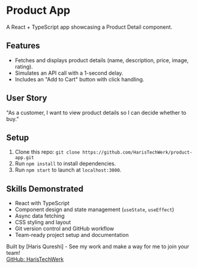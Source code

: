# Product App

A React + TypeScript app showcasing a Product Detail component.

## Features
- Fetches and displays product details (name, description, price, image, rating).
- Simulates an API call with a 1-second delay.
- Includes an "Add to Cart" button with click handling.

## User Story
"As a customer, I want to view product details so I can decide whether to buy."

## Setup
1. Clone this repo: `git clone https://github.com/HarisTechWerk/product-app.git`
2. Run `npm install` to install dependencies.
3. Run `npm start` to launch at `localhost:3000`.

## Skills Demonstrated
- React with TypeScript
- Component design and state management (`useState`, `useEffect`)
- Async data fetching
- CSS styling and layout
- Git version control and GitHub workflow
- Team-ready project setup and documentation

Built by [Haris Qureshi] - See my work and make a way for me to join your team!  
[GitHub: HarisTechWerk](https://github.com/HarisTechWerk)